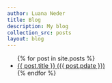```yaml
---
author: Luana Neder
title: Blog
description: My blog
collection_src: posts
layout: blog
---
```



<ul>
  {% for post in site.posts %}
    <li>
      <a href="{{ post.url }}">{{ post.title }} ({{ post.pdate }})</a>
    </li>
  {% endfor %}
</ul>
